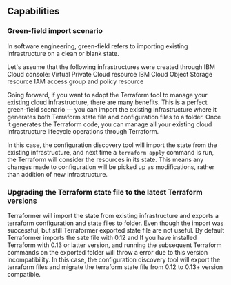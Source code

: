
## Capabilities

### Green-field import scenario 

In software engineering, green-field refers to importing existing infrastructure on a clean or blank state.


Let's assume that the following infrastructures were created through IBM Cloud console:
Virtual Private Cloud resource
IBM Cloud Object Storage resource
IAM access group and policy resource 


Going forward, if you want to adopt the Terraform tool to manage your existing cloud infrastructure, there are many benefits. This is a perfect green-field scenario — you can import the existing infrastructure where it generates both Terraform state file and configuration files to a folder. Once it generates the Terraform code, you can manage all your existing cloud infrastructure lifecycle operations through Terraform.


In this case, the configuration discovery tool will import the state from the existing infrastructure, and next time a `terraform apply` command is run, the Terraform will consider the resources in its state. This means any changes made to configuration will be picked up as modifications, rather than addition of new infrastructure.


### Upgrading the Terraform state file to the latest Terraform versions

Terraformer will import the state from existing infrastructure and exports a terraform configuration and state files to folder.
Even though the import was successful, but still Terraformer exported state file are not useful. By default Terraformer imports the sate file with 0.12 and If you have installed Terraform with 0.13 or latter version, and running the subsequent Terraform commands on the exported folder will throw a error due to this version incompatibility. In this case, the configuration discovery tool will export the terraform files and migrate the terraform state file from 0.12 to 0.13+ version compatible.
